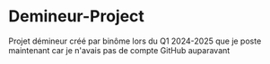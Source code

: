 # Demineur-Project
Projet démineur créé par binôme lors du Q1 2024-2025 que je poste maintenant car je n'avais pas de compte GitHub auparavant
